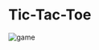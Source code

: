 # Tic-Tac-Toe
![game](https://user-images.githubusercontent.com/113184805/189666346-c1a5ad54-ac80-4ffb-b33e-0700f9fe6ad5.png)
